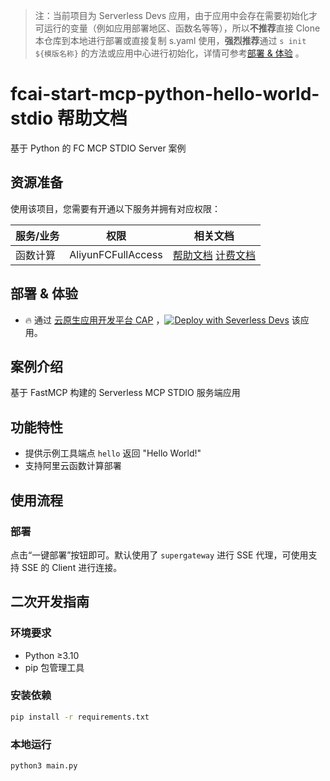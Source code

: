 
> 注：当前项目为 Serverless Devs 应用，由于应用中会存在需要初始化才可运行的变量（例如应用部署地区、函数名等等），所以**不推荐**直接 Clone 本仓库到本地进行部署或直接复制 s.yaml 使用，**强烈推荐**通过 `s init ${模版名称}` 的方法或应用中心进行初始化，详情可参考[部署 & 体验](#部署--体验) 。

# fcai-start-mcp-python-hello-world-stdio 帮助文档

<description>

基于 Python 的 FC MCP STDIO Server 案例

</description>


## 资源准备

使用该项目，您需要有开通以下服务并拥有对应权限：

<service>



| 服务/业务 |  权限  | 相关文档 |
| --- |  --- | --- |
| 函数计算 |  AliyunFCFullAccess | [帮助文档](https://help.aliyun.com/product/2508973.html) [计费文档](https://help.aliyun.com/document_detail/2512928.html) |

</service>

<remark>



</remark>

<disclaimers>



</disclaimers>

## 部署 & 体验

<appcenter>
   
- :fire: 通过 [云原生应用开发平台 CAP](https://cap.console.aliyun.com/template-detail?template=fcai-start-mcp-python-hello-world-stdio) ，[![Deploy with Severless Devs](https://img.alicdn.com/imgextra/i1/O1CN01w5RFbX1v45s8TIXPz_!!6000000006118-55-tps-95-28.svg)](https://cap.console.aliyun.com/template-detail?template=fcai-start-mcp-python-hello-world-stdio) 该应用。
   
</appcenter>
<deploy>
    
   
</deploy>

## 案例介绍

<appdetail id="flushContent">

基于 FastMCP 构建的 Serverless MCP STDIO 服务端应用

## 功能特性

- 提供示例工具端点 `hello` 返回 "Hello World!"
- 支持阿里云函数计算部署

</appdetail>







## 使用流程

<usedetail id="flushContent">

### 部署

点击“一键部署”按钮即可。默认使用了 `supergateway` 进行 SSE 代理，可使用支持 SSE 的 Client 进行连接。

</usedetail>

## 二次开发指南

<development id="flushContent">

### 环境要求

- Python ≥3.10
- pip 包管理工具

### 安装依赖

```bash
pip install -r requirements.txt
```

### 本地运行

```bash
python3 main.py
```

</development>






